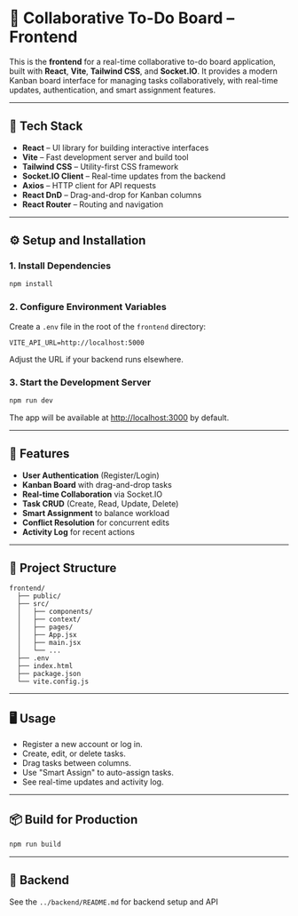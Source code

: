 # 🧠 Collaborative To-Do Board – Frontend

This is the **frontend** for a real-time collaborative to-do board application, built with **React**, **Vite**, **Tailwind CSS**, and **Socket.IO**. It provides a modern Kanban board interface for managing tasks collaboratively, with real-time updates, authentication, and smart assignment features.

---

## 🚀 Tech Stack

- **React** – UI library for building interactive interfaces
- **Vite** – Fast development server and build tool
- **Tailwind CSS** – Utility-first CSS framework
- **Socket.IO Client** – Real-time updates from the backend
- **Axios** – HTTP client for API requests
- **React DnD** – Drag-and-drop for Kanban columns
- **React Router** – Routing and navigation

---

## ⚙️ Setup and Installation

### 1. Install Dependencies

```bash
npm install
```

### 2. Configure Environment Variables

Create a `.env` file in the root of the `frontend` directory:

```
VITE_API_URL=http://localhost:5000
```

Adjust the URL if your backend runs elsewhere.

### 3. Start the Development Server

```bash
npm run dev
```

The app will be available at [http://localhost:3000](http://localhost:3000) by default.

---

## 📝 Features

- **User Authentication** (Register/Login)
- **Kanban Board** with drag-and-drop tasks
- **Real-time Collaboration** via Socket.IO
- **Task CRUD** (Create, Read, Update, Delete)
- **Smart Assignment** to balance workload
- **Conflict Resolution** for concurrent edits
- **Activity Log** for recent actions

---

## 📁 Project Structure

```
frontend/
  ├── public/
  ├── src/
  │   ├── components/
  │   ├── context/
  │   ├── pages/
  │   ├── App.jsx
  │   ├── main.jsx
  │   └── ...
  ├── .env
  ├── index.html
  ├── package.json
  └── vite.config.js
```

---

## 🖥️ Usage

- Register a new account or log in.
- Create, edit, or delete tasks.
- Drag tasks between columns.
- Use "Smart Assign" to auto-assign tasks.
- See real-time updates and activity log.

---

## 📦 Build for Production

```bash
npm run build
```

---

## 🤝 Backend

See the `../backend/README.md` for backend setup and API